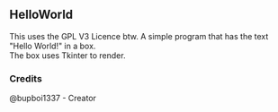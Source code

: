## HelloWorld
This uses the GPL V3 Licence btw.
A simple program that has the text "Hello World!" in a box.  
The box uses Tkinter to render.  
### Credits
@bupboi1337 - Creator
